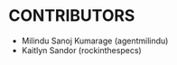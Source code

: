 CONTRIBUTORS
============
 - Milindu Sanoj Kumarage (agentmilindu)
 - Kaitlyn Sandor (rockinthespecs)
